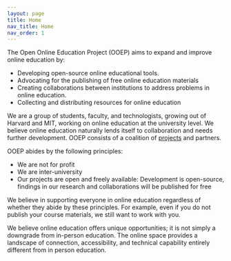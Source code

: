 ```yaml
---
layout: page
title: Home
nav_title: Home
nav_order: 1
---
```

The Open Online Education Project (OOEP) aims to expand and improve online education by:

* Developing open-source online educational tools.
* Advocating for the publishing of free online education materials
* Creating collaborations between institutions to address problems in online education.
* Collecting and distributing resources for online education

We are a group of students, faculty, and technologists, growing out of Harvard and MIT, working on online education at the university level. We believe online education naturally lends itself to collaboration and needs further development. OOEP consists of a coalition of [projects](https://ooep.org/projects) and partners.

OOEP abides by the following principles:

* We are not for profit
* We are inter-university
* Our projects are open and freely available: Development is open-source, findings in our research and collaborations will be published for free

We believe in supporting everyone in online education regardless of whether they abide by these principles. For example,  even if you do not publish your course materials, we still want to work with you.

We believe online education offers unique opportunities; it is not simply a downgrade from in-person education. The online space provides a landscape of connection, accessibility, and technical capability entirely different from in person education.

